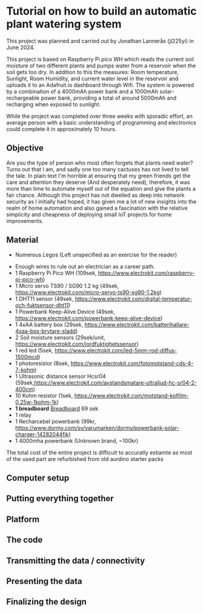 # Tutorial on how to build an automatic plant watering system
This project was planned and carried out by Jonathan Lannerås (jl225yi) in June 2024.

This project is based on Raspberry Pi pico WH which reads the current soil moisture of two different plants and pumps water from a reservoir when the soil gets too dry. In addition to this the measures: Room temperature, Sunlight, Room Humidity, and current water level in the reservoir and uploads it to an Adafruit.io dashboard through Wifi. The system is powered by a combination of a 4000mAh power bank and a 1000mAh solar-rechargeable power bank, providing a total of around 5000mAh and recharging when exposed to sunlight. 

While the project was completed over three weeks with sporadic effort, an average person with a basic understanding of programming and electronics could complete it in approximately 10 hours.

## Objective
Are you the type of person who most often forgets that plants need water? Turns out that I am, and sadly one too many cactuses has not lived to tell the tale. In plain text I'm horrible at ensuring that my green friends get the care and attention they deserve (And desperately need), therefore, it was more than time to automate myself out of the equation and give the plants a fair chance. Although this project has not dwelled as deep into network security as I initially had hoped, it has given me a lot of new insights into the realm of home automation and also gained a fascination with the relative simplicity and cheapness of deploying small IoT projects for home improvements.

## Material
* Numerous Legos (Left unspecified as an exercise for the reader)
- Enough wires to rule out an electrician as a career path.  
- 1 Raspberry Pi Pico WH (109sek, https://www.electrokit.com/raspberry-pi-pico-wh)
- 1 Micro servo TS90 / SG90 1.2 kg (49sek, https://www.electrokit.com/micro-servo-ts90-sg90-1.2kg)
- 1 DHT11 sensor (49sek, https://www.electrokit.com/digital-temperatur-och-fuktsensor-dht11) 
- 1 Powerbank Keep-Alive Device (49sek, https://www.electrokit.com/powerbank-keep-alive-device)
- 1 4xAA battery box (29sek, https://www.electrokit.com/batterihallare-4xaa-box-brytare-sladd)
- 2 Soil moisture sensors (29sek/unit, https://www.electrokit.com/jordfuktighetssensor) 
- 1 red led (5sek, https://www.electrokit.com/led-5mm-rod-diffus-1500mcd) 
- 1 photoresistor (8sek, https://www.electrokit.com/fotomotstand-cds-4-7-kohm)
- 1 Ultrasonic distance sensor Hcsr04 (59sek,https://www.electrokit.com/avstandsmatare-ultraljud-hc-sr04-2-400cm) 
- 10 Kohm resistor (1sek, https://www.electrokit.com/motstand-kolfilm-0.25w-1kohm-1k)
- **1 breadboard**
  [Breadboard](https://www.electrokit.com/kopplingsdack-840-anslutningar)
  69 sek
- 1 relay
- 1 Recharcebel powerbank (99kr, https://www.dormy.com/sv/varumarken/dormy/powerbank-solar-charger-14282044fik)
- 1 4000mha powerbank (Unknown brand, ~100kr)

The total cost of the entire project is difficult to accuratly estiamte as most of the used part are refurbished from old aurdino starter packs

## Computer setup
## Putting everything together
## Platform
## The code
## Transmitting the data / connectivity
## Presenting the data
## Finalizing the design
